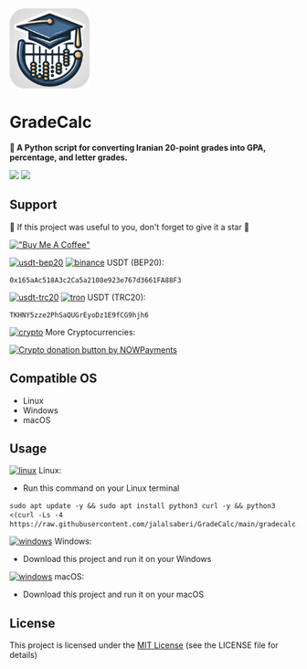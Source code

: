 <img width="140" height="140"  alt="PingBot" src="https://github.com/jalalsaberi/GradeCalc/blob/main/GradeCalc.png">

# GradeCalc

**🧮 A Python script for converting Iranian 20-point grades into GPA, percentage, and letter grades.**

[![](https://img.shields.io/badge/Version-v1.0.0-blue)](https://github.com/jalalsaberi/GradeCalc/releases)
[![](https://img.shields.io/badge/Licence-MIT-green)](https://github.com/jalalsaberi/GradeCalc?tab=MIT-1-ov-file)


## Support

🌟 If this project was useful to you, don't forget to give it a star 🌟

[!["Buy Me A Coffee"](https://www.buymeacoffee.com/assets/img/custom_images/orange_img.png)](https://nowpayments.io/donation/jalalsaberi)

[<img width="15" height="15"  alt="usdt-bep20" src="https://cryptocurrencyliveprices.com/img/usdt-tether.png">](https://github.com/jalalsaberi/GradeCalc/) [<img width="15" height="15" alt="binance" src="https://www.svgrepo.com/show/366901/bnb.svg">](https://github.com/jalalsaberi/GradeCalc/) USDT (BEP20):
```
0x165aAc518A3c2Ca5a2108e923e767d3661FA88F3
```
[<img width="15" height="15"  alt="usdt-trc20" src="https://cryptocurrencyliveprices.com/img/usdt-tether.png">](https://github.com/jalalsaberi/GradeCalc/) [<img width="15" height="15" alt="tron" src="https://www.svgrepo.com/show/428646/tron-crypto.svg">](https://github.com/jalalsaberi/GradeCalc/) USDT (TRC20):
```
TKHNY5zze2PhSaQUGrEyoDz1E9fCG9hjh6
```

[<img width="18" height="18"  alt="crypto" src="https://img.icons8.com/fluency/48/exchange-money-ethereum.png">](https://nowpayments.io/donation/jalalsaberi) More Cryptocurrencies:

<a href="https://nowpayments.io/donation?api_key=D8PCVB0-GRN4ZKB-HE7GFGC-84QRXA5&source=lk_donation&medium=referral" target="_blank">
     <img width="200" src="https://nowpayments.io/images/embeds/donation-button-white.svg" alt="Crypto donation button by NOWPayments">
</a>

## Compatible OS

- Linux
- Windows
- macOS

## Usage

[<img width="16" height="16" alt="linux" src="https://img.icons8.com/color/48/linux--v1.png">](https://github.com/jalalsaberi/GradeCalc/) Linux:

- Run this command on your Linux terminal

```
sudo apt update -y && sudo apt install python3 curl -y && python3 <(curl -Ls -4 https://raw.githubusercontent.com/jalalsaberi/GradeCalc/main/gradecalc.py)
```

[<img width="16" height="16" alt="windows" src="https://img.icons8.com/fluency/48/windows-10.png">](https://github.com/jalalsaberi/GradeCalc/) Windows:

- Download this project and run it on your Windows

[<img width="16" height="16" alt="windows" src="https://img.icons8.com/color/48/mac-logo.png">](https://github.com/jalalsaberi/GradeCalc/) macOS:

- Download this project and run it on your macOS

## License

This project is licensed under the [MIT License](https://github.com/jalalsaberi/GradeCalc?tab=MIT-1-ov-file) (see the LICENSE file for details)
